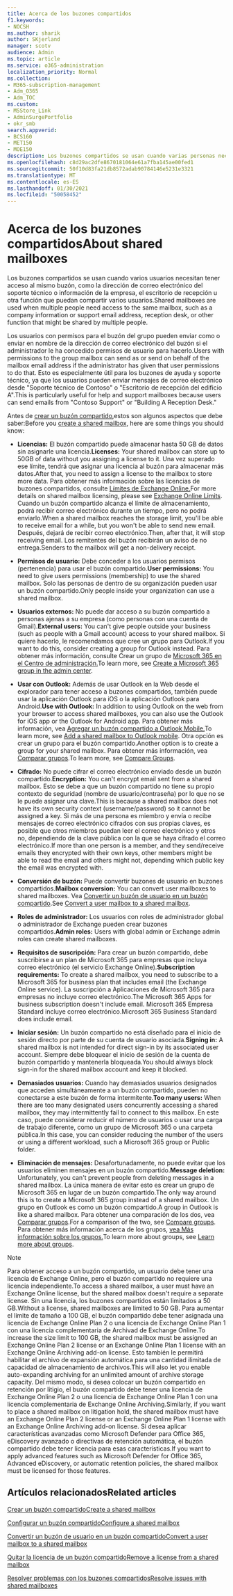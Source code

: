 ```yaml
---
title: Acerca de los buzones compartidos
f1.keywords:
- NOCSH
ms.author: sharik
author: SKjerland
manager: scotv
audience: Admin
ms.topic: article
ms.service: o365-administration
localization_priority: Normal
ms.collection:
- M365-subscription-management
- Adm_O365
- Adm_TOC
ms.custom:
- MSStore_Link
- AdminSurgePortfolio
- okr_smb
search.appverid:
- BCS160
- MET150
- MOE150
description: Los buzones compartidos se usan cuando varias personas necesitan tener acceso al mismo buzón. Obtenga información sobre lo que necesita saber antes de crear un buzón compartido.
ms.openlocfilehash: c8d29ac2dfe8670181064e61a7fba145ae00fed1
ms.sourcegitcommit: 50f10d83fa21db8572adab90784146e5231e3321
ms.translationtype: MT
ms.contentlocale: es-ES
ms.lasthandoff: 01/30/2021
ms.locfileid: "50058452"
---
```

# <a name="about-shared-mailboxes"></a><span data-ttu-id="7367c-104">Acerca de los buzones compartidos</span><span class="sxs-lookup"><span data-stu-id="7367c-104">About shared mailboxes</span></span>

<span data-ttu-id="7367c-105">Los buzones compartidos se usan cuando varios usuarios necesitan tener acceso al mismo buzón, como la dirección de correo electrónico del soporte técnico o información de la empresa, el escritorio de recepción u otra función que puedan compartir varios usuarios.</span><span class="sxs-lookup"><span data-stu-id="7367c-105">Shared mailboxes are used when multiple people need access to the same mailbox, such as a company information or support email address, reception desk, or other function that might be shared by multiple people.</span></span>

<span data-ttu-id="7367c-106">Los usuarios con permisos para el buzón del grupo pueden enviar como o enviar en nombre de la dirección de correo electrónico del buzón si el administrador le ha concedido permisos de usuario para hacerlo.</span><span class="sxs-lookup"><span data-stu-id="7367c-106">Users with permissions to the group mailbox can send as or send on behalf of the mailbox email address if the administrator has given that user permissions to do that.</span></span> <span data-ttu-id="7367c-107">Esto es especialmente útil para los buzones de ayuda y soporte técnico, ya que los usuarios pueden enviar mensajes de correo electrónico desde "Soporte técnico de Contoso" o "Escritorio de recepción del edificio A".</span><span class="sxs-lookup"><span data-stu-id="7367c-107">This is particularly useful for help and support mailboxes because users can send emails from "Contoso Support" or "Building A Reception Desk."</span></span>

<span data-ttu-id="7367c-108">Antes de [crear un buzón compartido,](create-a-shared-mailbox.md)estos son algunos aspectos que debe saber:</span><span class="sxs-lookup"><span data-stu-id="7367c-108">Before you [create a shared mailbox](create-a-shared-mailbox.md), here are some things you should know:</span></span>

- <span data-ttu-id="7367c-109">**Licencias:** El buzón compartido puede almacenar hasta 50 GB de datos sin asignarle una licencia.</span><span class="sxs-lookup"><span data-stu-id="7367c-109">**Licenses:** Your shared mailbox can store up to 50GB of data without you assigning a license to it.</span></span> <span data-ttu-id="7367c-110">Una vez superado ese límite, tendrá que asignar una licencia al buzón para almacenar más datos.</span><span class="sxs-lookup"><span data-stu-id="7367c-110">After that, you need to assign a license to the mailbox to store more data.</span></span> <span data-ttu-id="7367c-111">Para obtener más información sobre las licencias de buzones compartidos, consulte [Límites de Exchange Online.](https://technet.microsoft.com/library/exchange-online-limits.aspx#StorageLimits)</span><span class="sxs-lookup"><span data-stu-id="7367c-111">For more details on shared mailbox licensing, please see [Exchange Online Limits](https://technet.microsoft.com/library/exchange-online-limits.aspx#StorageLimits).</span></span> <span data-ttu-id="7367c-112">Cuando un buzón compartido alcanza el límite de almacenamiento, podrá recibir correo electrónico durante un tiempo, pero no podrá enviarlo.</span><span class="sxs-lookup"><span data-stu-id="7367c-112">When a shared mailbox reaches the storage limit, you'll be able to receive email for a while, but you won't be able to send new email.</span></span> <span data-ttu-id="7367c-113">Después, dejará de recibir correo electrónico.</span><span class="sxs-lookup"><span data-stu-id="7367c-113">Then, after that, it will stop receiving email.</span></span> <span data-ttu-id="7367c-114">Los remitentes del buzón recibirán un aviso de no entrega.</span><span class="sxs-lookup"><span data-stu-id="7367c-114">Senders to the mailbox will get a non-delivery receipt.</span></span>

- <span data-ttu-id="7367c-115">**Permisos de usuario:** Debe conceder a los usuarios permisos (pertenencia) para usar el buzón compartido.</span><span class="sxs-lookup"><span data-stu-id="7367c-115">**User permissions:** You need to give users permissions (membership) to use the shared mailbox.</span></span> <span data-ttu-id="7367c-116">Solo las personas de dentro de su organización pueden usar un buzón compartido.</span><span class="sxs-lookup"><span data-stu-id="7367c-116">Only people inside your organization can use a shared mailbox.</span></span>

- <span data-ttu-id="7367c-117">**Usuarios externos:** No puede dar acceso a su buzón compartido a personas ajenas a su empresa (como personas con una cuenta de Gmail).</span><span class="sxs-lookup"><span data-stu-id="7367c-117">**External users:** You can't give people outside your business (such as people with a Gmail account) access to your shared mailbox.</span></span> <span data-ttu-id="7367c-118">Si quiere hacerlo, le recomendamos que cree un grupo para Outlook.</span><span class="sxs-lookup"><span data-stu-id="7367c-118">If you want to do this, consider creating a group for Outlook instead.</span></span> <span data-ttu-id="7367c-119">Para obtener más información, consulte Crear un grupo de [Microsoft 365 en el Centro de administración.](../create-groups/create-groups.md)</span><span class="sxs-lookup"><span data-stu-id="7367c-119">To learn more, see [Create a Microsoft 365 group in the admin center](../create-groups/create-groups.md).</span></span>

- <span data-ttu-id="7367c-120">**Usar con Outlook:** Además de usar Outlook en la Web desde el explorador para tener acceso a buzones compartidos, también puede usar la aplicación Outlook para iOS o la aplicación Outlook para Android.</span><span class="sxs-lookup"><span data-stu-id="7367c-120">**Use with Outlook:** In addition to using Outlook on the web from your browser to access shared mailboxes, you can also use the Outlook for iOS app or the Outlook for Android app.</span></span> <span data-ttu-id="7367c-121">Para obtener más información, vea [Agregar un buzón compartido a Outlook Mobile.](https://support.microsoft.com/office/f866242c-81b2-472e-8776-6c49c5473c9f)</span><span class="sxs-lookup"><span data-stu-id="7367c-121">To learn more, see [Add a shared mailbox to Outlook mobile](https://support.microsoft.com/office/f866242c-81b2-472e-8776-6c49c5473c9f).</span></span> <span data-ttu-id="7367c-122">Otra opción es crear un grupo para el buzón compartido.</span><span class="sxs-lookup"><span data-stu-id="7367c-122">Another option is to create a group for your shared mailbox.</span></span> <span data-ttu-id="7367c-123">Para obtener más información, vea [Comparar grupos](../create-groups/compare-groups.md).</span><span class="sxs-lookup"><span data-stu-id="7367c-123">To learn more, see [Compare Groups](../create-groups/compare-groups.md).</span></span>

- <span data-ttu-id="7367c-124">**Cifrado:** No puede cifrar el correo electrónico enviado desde un buzón compartido.</span><span class="sxs-lookup"><span data-stu-id="7367c-124">**Encryption:** You can't encrypt email sent from a shared mailbox.</span></span> <span data-ttu-id="7367c-125">Esto se debe a que un buzón compartido no tiene su propio contexto de seguridad (nombre de usuario/contraseña) por lo que no se le puede asignar una clave.</span><span class="sxs-lookup"><span data-stu-id="7367c-125">This is because a shared mailbox does not have its own security context (username/password) so it cannot be assigned a key.</span></span> <span data-ttu-id="7367c-126">Si más de una persona es miembro y envía o recibe mensajes de correo electrónico cifrados con sus propias claves, es posible que otros miembros puedan leer el correo electrónico y otros no, dependiendo de la clave pública con la que se haya cifrado el correo electrónico.</span><span class="sxs-lookup"><span data-stu-id="7367c-126">If more than one person is a member, and they send/receive emails they encrypted with their own keys, other members might be able to read the email and others might not, depending which public key the email was encrypted with.</span></span>

- <span data-ttu-id="7367c-127">**Conversión de buzón:** Puede convertir buzones de usuario en buzones compartidos.</span><span class="sxs-lookup"><span data-stu-id="7367c-127">**Mailbox conversion:** You can convert user mailboxes to shared mailboxes.</span></span> <span data-ttu-id="7367c-128">Vea [Convertir un buzón de usuario en un buzón compartido](convert-user-mailbox-to-shared-mailbox.md).</span><span class="sxs-lookup"><span data-stu-id="7367c-128">See [Convert a user mailbox to a shared mailbox](convert-user-mailbox-to-shared-mailbox.md).</span></span>

- <span data-ttu-id="7367c-129">**Roles de administrador:** Los usuarios con roles de administrador global o administrador de Exchange pueden crear buzones compartidos.</span><span class="sxs-lookup"><span data-stu-id="7367c-129">**Admin roles:** Users with global admin or Exchange admin roles can create shared mailboxes.</span></span>

- <span data-ttu-id="7367c-130">**Requisitos de suscripción:** Para crear un buzón compartido, debe suscribirse a un plan de Microsoft 365 para empresas que incluya correo electrónico (el servicio Exchange Online).</span><span class="sxs-lookup"><span data-stu-id="7367c-130">**Subscription requirements:** To create a shared mailbox, you need to subscribe to a Microsoft 365 for business plan that includes email (the Exchange Online service).</span></span> <span data-ttu-id="7367c-131">La suscripción a Aplicaciones de Microsoft 365 para empresas no incluye correo electrónico.</span><span class="sxs-lookup"><span data-stu-id="7367c-131">The Microsoft 365 Apps for business subscription doesn't include email.</span></span> <span data-ttu-id="7367c-132">Microsoft 365 Empresa Standard incluye correo electrónico.</span><span class="sxs-lookup"><span data-stu-id="7367c-132">Microsoft 365 Business Standard does include email.</span></span>

- <span data-ttu-id="7367c-133">**Iniciar sesión:** Un buzón compartido no está diseñado para el inicio de sesión directo por parte de su cuenta de usuario asociada.</span><span class="sxs-lookup"><span data-stu-id="7367c-133">**Signing in:** A shared mailbox is not intended for direct sign-in by its associated user account.</span></span> <span data-ttu-id="7367c-134">Siempre debe bloquear el inicio de sesión de la cuenta de buzón compartido y mantenerla bloqueada.</span><span class="sxs-lookup"><span data-stu-id="7367c-134">You should always block sign-in for the shared mailbox account and keep it blocked.</span></span>

- <span data-ttu-id="7367c-135">**Demasiados usuarios:** Cuando hay demasiados usuarios designados que acceden simultáneamente a un buzón compartido, pueden no conectarse a este buzón de forma intermitente.</span><span class="sxs-lookup"><span data-stu-id="7367c-135">**Too many users:** When there are too many designated users concurrently accessing a shared mailbox, they may intermittently fail to connect to this mailbox.</span></span> <span data-ttu-id="7367c-136">En este caso, puede considerar reducir el número de usuarios o usar una carga de trabajo diferente, como un grupo de Microsoft 365 o una carpeta pública.</span><span class="sxs-lookup"><span data-stu-id="7367c-136">In this case, you can consider reducing the number of the users or using a different workload, such a Microsoft 365 group or Public folder.</span></span>

- <span data-ttu-id="7367c-137">**Eliminación de mensajes:** Desafortunadamente, no puede evitar que los usuarios eliminen mensajes en un buzón compartido.</span><span class="sxs-lookup"><span data-stu-id="7367c-137">**Message deletion:** Unfortunately, you can't prevent people from deleting messages in a shared mailbox.</span></span> <span data-ttu-id="7367c-138">La única manera de evitar esto es crear un grupo de Microsoft 365 en lugar de un buzón compartido.</span><span class="sxs-lookup"><span data-stu-id="7367c-138">The only way around this is to create a Microsoft 365 group instead of a shared mailbox.</span></span> <span data-ttu-id="7367c-139">Un grupo en Outlook es como un buzón compartido.</span><span class="sxs-lookup"><span data-stu-id="7367c-139">A group in Outlook is like a shared mailbox.</span></span> <span data-ttu-id="7367c-140">Para obtener una comparación de los dos, vea [Comparar grupos](../create-groups/compare-groups.md).</span><span class="sxs-lookup"><span data-stu-id="7367c-140">For a comparison of the two, see [Compare groups](../create-groups/compare-groups.md).</span></span> <span data-ttu-id="7367c-141">Para obtener más información acerca de los grupos, [vea Más información sobre los grupos.](https://support.microsoft.com/office/b565caa1-5c40-40ef-9915-60fdb2d97fa2)</span><span class="sxs-lookup"><span data-stu-id="7367c-141">To learn more about groups, see [Learn more about groups](https://support.microsoft.com/office/b565caa1-5c40-40ef-9915-60fdb2d97fa2).</span></span>


> [!NOTE]
> <span data-ttu-id="7367c-142">Para obtener acceso a un buzón compartido, un usuario debe tener una licencia de Exchange Online, pero el buzón compartido no requiere una licencia independiente.</span><span class="sxs-lookup"><span data-stu-id="7367c-142">To access a shared mailbox, a user must have an Exchange Online license, but the shared mailbox doesn't require a separate license.</span></span> <span data-ttu-id="7367c-143">Sin una licencia, los buzones compartidos están limitados a 50 GB.</span><span class="sxs-lookup"><span data-stu-id="7367c-143">Without a license, shared mailboxes are limited to 50 GB.</span></span> <span data-ttu-id="7367c-144">Para aumentar el límite de tamaño a 100 GB, el buzón compartido debe tener asignada una licencia de Exchange Online Plan 2 o una licencia de Exchange Online Plan 1 con una licencia complementaria de Archivad de Exchange Online.</span><span class="sxs-lookup"><span data-stu-id="7367c-144">To increase the size limit to 100 GB, the shared mailbox must be assigned an Exchange Online Plan 2 license or an Exchange Online Plan 1 license with an Exchange Online Archiving add-on license.</span></span> <span data-ttu-id="7367c-145">Esto también le permitirá habilitar el archivo de expansión automática para una cantidad ilimitada de capacidad de almacenamiento de archivos.</span><span class="sxs-lookup"><span data-stu-id="7367c-145">This will also let you enable auto-expanding archiving for an unlimited amount of archive storage capacity.</span></span> <span data-ttu-id="7367c-146">Del mismo modo, si desea colocar un buzón compartido en retención por litigio, el buzón compartido debe tener una licencia de Exchange Online Plan 2 o una licencia de Exchange Online Plan 1 con una licencia complementaria de Exchange Online Archiving.</span><span class="sxs-lookup"><span data-stu-id="7367c-146">Similarly, if you want to place a shared mailbox on litigation hold, the shared mailbox must have an Exchange Online Plan 2 license or an Exchange Online Plan 1 license with an Exchange Online Archiving add-on license.</span></span> <span data-ttu-id="7367c-147">Si desea aplicar características avanzadas como Microsoft Defender para Office 365, eDiscovery avanzado o directivas de retención automática, el buzón compartido debe tener licencia para esas características.</span><span class="sxs-lookup"><span data-stu-id="7367c-147">If you want to apply advanced features such as Microsoft Defender for Office 365, Advanced eDiscovery, or automatic retention policies, the shared mailbox must be licensed for those features.</span></span>

## <a name="related-articles"></a><span data-ttu-id="7367c-148">Artículos relacionados</span><span class="sxs-lookup"><span data-stu-id="7367c-148">Related articles</span></span>

[<span data-ttu-id="7367c-149">Crear un buzón compartido</span><span class="sxs-lookup"><span data-stu-id="7367c-149">Create a shared mailbox</span></span>](create-a-shared-mailbox.md)

[<span data-ttu-id="7367c-150">Configurar un buzón compartido</span><span class="sxs-lookup"><span data-stu-id="7367c-150">Configure a shared mailbox</span></span>](configure-a-shared-mailbox.md)

[<span data-ttu-id="7367c-151">Convertir un buzón de usuario en un buzón compartido</span><span class="sxs-lookup"><span data-stu-id="7367c-151">Convert a user mailbox to a shared mailbox</span></span>](convert-user-mailbox-to-shared-mailbox.md)

[<span data-ttu-id="7367c-152">Quitar la licencia de un buzón compartido</span><span class="sxs-lookup"><span data-stu-id="7367c-152">Remove a license from a shared mailbox</span></span>](remove-license-from-shared-mailbox.md)

[<span data-ttu-id="7367c-153">Resolver problemas con los buzones compartidos</span><span class="sxs-lookup"><span data-stu-id="7367c-153">Resolve issues with shared mailboxes</span></span>](resolve-issues-with-shared-mailboxes.md)
